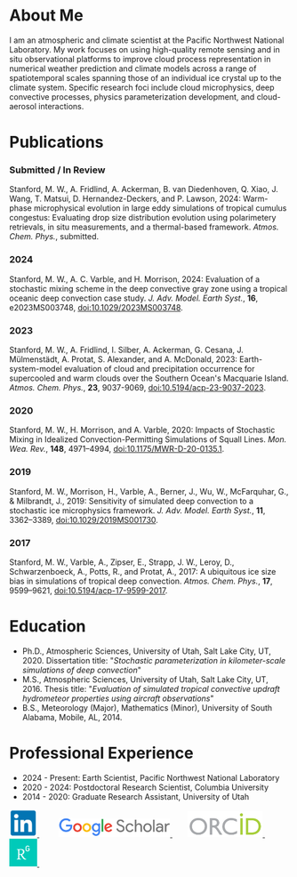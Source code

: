 # About Me

I am an atmospheric and climate scientist at the Pacific Northwest National Laboratory. My work focuses on using high-quality remote sensing and in situ observational platforms to improve cloud process representation in numerical weather prediction and climate models across a range of spatiotemporal scales spanning those of an individual ice crystal up to the climate system. Specific research foci include cloud microphysics, deep convective processes, physics parameterization development, and cloud-aerosol interactions.

# Publications

### Submitted / In Review
Stanford, M. W., A. Fridlind, A. Ackerman, B. van Diedenhoven, Q. Xiao, J. Wang, T. Matsui, D. Hernandez-Deckers, and P. Lawson, 2024: Warm-phase microphysical evolution in large eddy simulations of tropical cumulus congestus: Evaluating drop size distribution evolution using polarimetery retrievals, in situ measurements, and a thermal-based framework. *Atmos. Chem. Phys.*, submitted.

### 2024
Stanford, M. W., A. C. Varble, and H. Morrison, 2024: Evaluation of a stochastic mixing scheme in the deep convective gray zone using a tropical oceanic deep convection case study. *J. Adv. Model. Earth Syst.*, **16**, e2023MS003748, [doi:10.1029/2023MS003748](https://agupubs.onlinelibrary.wiley.com/doi/full/10.1029/2023MS003748).

### 2023
Stanford, M. W., A. Fridlind, I. Silber, A. Ackerman, G. Cesana, J. Mülmenstädt, A. Protat, S. Alexander, and A. McDonald, 2023: Earth-system-model evaluation of cloud and precipitation occurrence for supercooled and warm clouds over the Southern Ocean's Macquarie Island. *Atmos. Chem. Phys.*, **23**, 9037-9069, [doi:10.5194/acp-23-9037-2023](https://acp.copernicus.org/articles/23/9037/2023/).

### 2020
Stanford, M. W., H. Morrison, and A. Varble, 2020: Impacts of Stochastic Mixing in Idealized Convection-Permitting Simulations of Squall Lines. *Mon. Wea. Rev.*, **148**, 4971–4994, [doi:10.1175/MWR-D-20-0135.1](https://journals.ametsoc.org/view/journals/mwre/148/12/mwr-d-20-0135.1.xml).

### 2019
Stanford, M. W., Morrison, H., Varble, A., Berner, J., Wu, W., McFarquhar, G., & Milbrandt, J., 2019: Sensitivity of simulated deep convection to a stochastic ice microphysics framework. *J. Adv. Model. Earth Syst.*, **11**, 3362–3389, [doi:10.1029/2019MS001730](https://agupubs.onlinelibrary.wiley.com/doi/full/10.1029/2019MS001730).

### 2017
Stanford, M. W., Varble, A., Zipser, E., Strapp, J. W., Leroy, D., Schwarzenboeck, A., Potts, R., and Protat, A., 2017: A ubiquitous ice size bias in simulations of tropical deep convection. *Atmos. Chem. Phys.*, **17**, 9599–9621, [doi:10.5194/acp-17-9599-2017](https://acp.copernicus.org/articles/17/9599/2017/acp-17-9599-2017.html).

# Education
* Ph.D., Atmospheric Sciences, University of Utah, Salt Lake City, UT, 2020. Dissertation title: "*Stochastic parameterization in kilometer-scale simulations of deep convection*"
* M.S., Atmospheric Sciences, University of Utah, Salt Lake City, UT, 2016. Thesis title: "*Evaluation of simulated tropical convective updraft hydrometeor properties using aircraft observations*"
* B.S., Meteorology (Major), Mathematics (Minor), University of South Alabama, Mobile, AL, 2014.

# Professional Experience
* 2024 - Present: Earth Scientist, Pacific Northwest National Laboratory
* 2020 - 2024: Postdoctoral Research Scientist, Columbia University
* 2014 - 2020: Graduate Research Assistant, University of Utah


<a href="https://www.linkedin.com/in/mckenna-stanford/">
  <img src="/linkedin_logo.png" width="50" />
</a>
&nbsp;&nbsp;&nbsp;&nbsp;&nbsp;&nbsp;&nbsp;&nbsp;
<a href="https://scholar.google.com/citations?user=K5LDs5UAAAAJ&hl=en">
  <img src="/google_scholar_logo.png" width="200" />
</a>
&nbsp;&nbsp;&nbsp;&nbsp;&nbsp;&nbsp;
<a href="https://orcid.org/0000-0001-8697-4364">
  <img src="/orcid_logo.png" width="135" />
</a>
&nbsp;&nbsp;&nbsp;&nbsp;&nbsp;&nbsp;&nbsp;&nbsp;
<a href="https://www.researchgate.net/profile/Mckenna-Stanford">
  <img src="/research_gate_logo.png" width="50" />
</a>
&nbsp;&nbsp;&nbsp;&nbsp;&nbsp;&nbsp;&nbsp;&nbsp;
